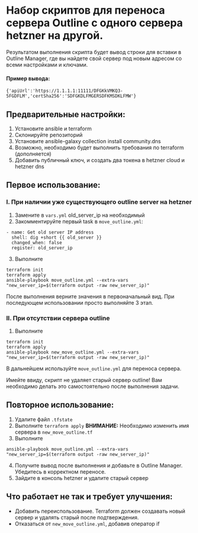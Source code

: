 # Набор скриптов для переноса сервера Outline с одного сервера hetzner на другой.

Результатом выполнения скрипта будет вывод строки для вставки в Outline Manager, где вы найдете свой сервер под новым адресом со всеми настройками и ключами.

#### Пример вывода:

```{'apiUrl':'https://1.1.1.1:11111/DFGKkVMKQ3-5FGDFLM','certSha256':'SDFGKDLFMGERSDFKMSDKLFMW'}```



## Предварительные настройки:

1. Установите ansible и terraform
2. Склонируйте репозиторий
3. Установите ansible-galaxy collection install community.dns
4. Возможно, необходимо будет выполнить требования по terraform (дополняется)
5. Добавить публичный ключ, и создать два токена в hetzner cloud и hetzner dns

## Первое использование:

### I. При наличии уже существующего outline server на hetzner

1. Замените в `vars.yml` old_server_ip на необходимый
2. Закомментируйте первый task в `move_outline.yml`:

```
- name: Get old server IP address
  shell: dig +short {{ old_server }}
  changed_when: false
  register: old_server_ip
```
3. Выполните
```
terraform init
terraform apply
ansible-playbook move_outline.yml --extra-vars "new_server_ip=$(terraform output -raw new_server_ip)"
```

После выполнения верните значения в первоначальный вид. При последующем использовании просто выполняйте 3 этап.

### II. При отсутствии сервера outline

1. Выполните
```
terraform init
terraform apply
ansible-playbook new_move_outline.yml --extra-vars "new_server_ip=$(terraform output -raw new_server_ip)"
```

В дальнейшем используйте `move_outline.yml` для переноса сервера.

Имейте ввиду, скрипт не удаляет старый сервер outline! Вам необходимо делать это самостоятельно после выполнения задачи.

## Повторное использование:

1. Удалите файл `.tfstate`
2. Выполните `terraform apply`
   **ВНИМАНИЕ:** Необходимо изменить имя сервера в `new_move_outline.tf`
3. Выполните
```
ansible-playbook move_outline.yml --extra-vars "new_server_ip=$(terraform output -raw new_server_ip)"
```

4. Получите вывод после выполнения и добавьте в Outline Manager. Убедитесь в корректном переносе.
5. Зайдите в консоль hetzner и удалите старый сервер

## Что работает не так и требует улучшения:

- Добавить переиспользование. Terraform должен создавать новый сервер и удалять старый после подтверждения.
- Отказаться от `new_move_outline.yml`, добавив оператор if

